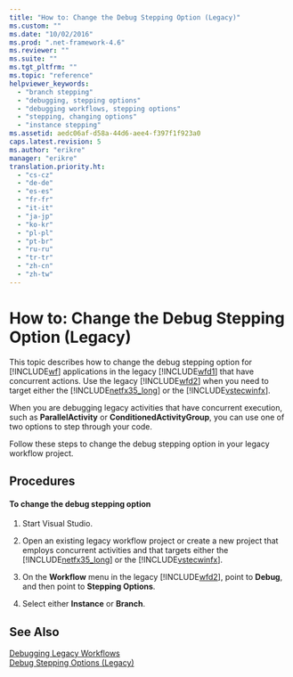 ```yaml
---
title: "How to: Change the Debug Stepping Option (Legacy)"
ms.custom: ""
ms.date: "10/02/2016"
ms.prod: ".net-framework-4.6"
ms.reviewer: ""
ms.suite: ""
ms.tgt_pltfrm: ""
ms.topic: "reference"
helpviewer_keywords: 
  - "branch stepping"
  - "debugging, stepping options"
  - "debugging workflows, stepping options"
  - "stepping, changing options"
  - "instance stepping"
ms.assetid: aedc06af-d58a-44d6-aee4-f397f1f923a0
caps.latest.revision: 5
ms.author: "erikre"
manager: "erikre"
translation.priority.ht: 
  - "cs-cz"
  - "de-de"
  - "es-es"
  - "fr-fr"
  - "it-it"
  - "ja-jp"
  - "ko-kr"
  - "pl-pl"
  - "pt-br"
  - "ru-ru"
  - "tr-tr"
  - "zh-cn"
  - "zh-tw"
---
```

# How to: Change the Debug Stepping Option (Legacy)
This topic describes how to change the debug stepping option for [!INCLUDE[wf](../workflowdesigner/includes/wf_md.md)] applications in the legacy [!INCLUDE[wfd1](../workflowdesigner/includes/wfd1_md.md)] that have concurrent actions. Use the legacy [!INCLUDE[wfd2](../workflowdesigner/includes/wfd2_md.md)] when you need to target either the [!INCLUDE[netfx35_long](../workflowdesigner/includes/netfx35_long_md.md)] or the [!INCLUDE[vstecwinfx](../workflowdesigner/includes/vstecwinfx_md.md)].  
  
 When you are debugging legacy activities that have concurrent execution, such as **ParallelActivity** or **ConditionedActivityGroup**, you can use one of two options to step through your code.  
  
 Follow these steps to change the debug stepping option in your legacy workflow project.  
  
## Procedures  
  
#### To change the debug stepping option  
  
1.  Start Visual Studio.  
  
2.  Open an existing legacy workflow project or create a new project that employs concurrent activities and that targets either the [!INCLUDE[netfx35_long](../workflowdesigner/includes/netfx35_long_md.md)] or the [!INCLUDE[vstecwinfx](../workflowdesigner/includes/vstecwinfx_md.md)].  
  
3.  On the **Workflow** menu in the legacy [!INCLUDE[wfd2](../workflowdesigner/includes/wfd2_md.md)], point to **Debug**, and then point to **Stepping Options**.  
  
4.  Select either **Instance** or **Branch**.  
  
## See Also  
 [Debugging Legacy Workflows](../workflowdesigner/debugging-legacy-workflows.md)   
 [Debug Stepping Options (Legacy)](../workflowdesigner/debug-stepping-options--legacy-.md)